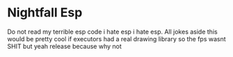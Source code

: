 # Nightfall Esp 

Do not read my terrible esp code i hate esp i hate esp. All jokes aside this would be pretty cool if executors had a real drawing library so the fps wasnt SHIT but yeah release because why not
